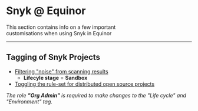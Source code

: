 <!-- .slide: data-background-image="./content/images/appsec-icon.svg" data-background-size="7%" data-background-position="right 2% top 2%"-->

# Snyk @ Equinor

This section contains info on a few important</br> customisations when using Snyk in Equinor <!-- .element: style="font-size:0.8em"-->

---

## Tagging of Snyk Projects

* [Filtering "noise" from scanning results](https://equinor.github.io/appsec/snyk-guidelines/snyk_tagging_projects.html)
  * **Lifecyle stage** = **Sandbox**
* [Toggling the rule-set for distributed open source projects](https://equinor.github.io/appsec/snyk-guidelines/snyk_tagging_projects.html)

_The role __"Org Admin"__ is required to make changes to the "Life cycle" and "Environment" tag._
